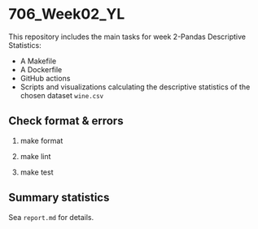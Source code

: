# 706_Week02_YL

This repository includes the main tasks for week 2-Pandas Descriptive Statistics:

* A Makefile
* A Dockerfile
* GitHub actions
* Scripts and visualizations calculating the descriptive statistics of the chosen dataset `wine.csv`

## Check format & errors

1. make format

2. make lint

3. make test

## Summary statistics

Sea `report.md` for details.